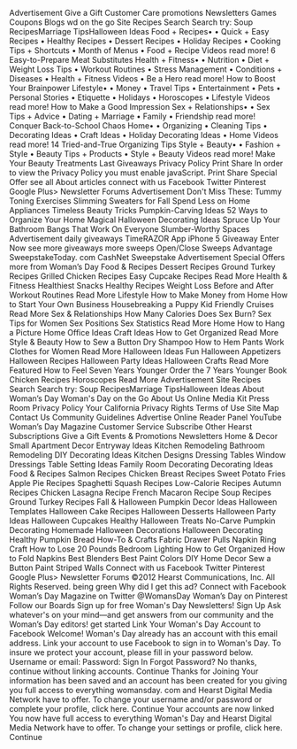 Advertisement Give a Gift Customer Care promotions Newsletters Games Coupons Blogs wd on the go Site Recipes Search Search try: Soup RecipesMarriage TipsHalloween Ideas Food + Recipes• • Quick + Easy Recipes • Healthy Recipes • Dessert Recipes • Holiday Recipes • Cooking Tips + Shortcuts • Month of Menus • Food + Recipe Videos read more! 6 Easy-to-Prepare Meat Substitutes Health + Fitness• • Nutrition • Diet + Weight Loss Tips • Workout Routines • Stress Management • Conditions + Diseases • Health + Fitness Videos • Be a Hero read more! How to Boost Your Brainpower Lifestyle• • Money • Travel Tips • Entertainment • Pets • Personal Stories • Etiquette • Holidays • Horoscopes • Lifestyle Videos read more! How to Make a Good Impression Sex + Relationships• • Sex Tips + Advice • Dating + Marriage • Family • Friendship read more! Conquer Back-to-School Chaos Home• • Organizing • Cleaning Tips • Decorating Ideas • Craft Ideas • Holiday Decorating Ideas • Home Videos read more! 14 Tried-and-True Organizing Tips Style + Beauty• • Fashion + Style • Beauty Tips + Products • Style + Beauty Videos read more! Make Your Beauty Treatments Last Giveaways Privacy Policy Print Share In order to view the Privacy Policy you must enable javaScript. Print Share Special Offer see all About articles connect with us Facebook Twitter Pinterest Google Plus> Newsletter Forums Advertisement Don't Miss These: Tummy Toning Exercises Slimming Sweaters for Fall Spend Less on Home Appliances Timeless Beauty Tricks Pumpkin-Carving Ideas 52 Ways to Organize Your Home Magical Halloween Decorating Ideas Spruce Up Your Bathroom Bangs That Work On Everyone Slumber-Worthy Spaces Advertisement daily giveaways TimeRAZOR App iPhone 5 Giveaway Enter Now see more giveaways more sweeps Open/Close Sweeps Advantage SweepstakeToday. com CashNet Sweepstake Advertisement Special Offers more from Woman’s Day Food & Recipes Dessert Recipes Ground Turkey Recipes Grilled Chicken Recipes Easy Cupcake Recipes Read More Health & Fitness Healthiest Snacks Healthy Recipes Weight Loss Before and After Workout Routines Read More Lifestyle How to Make Money from Home How to Start Your Own Business Housebreaking a Puppy Kid Friendly Cruises Read More Sex & Relationships How Many Calories Does Sex Burn? Sex Tips for Women Sex Positions Sex Statistics Read More Home How to Hang a Picture Home Office Ideas Craft Ideas How to Get Organized Read More Style & Beauty How to Sew a Button Dry Shampoo How to Hem Pants Work Clothes for Women Read More Halloween Ideas Fun Halloween Appetizers Halloween Recipes Halloween Party Ideas Halloween Crafts Read More Featured How to Feel Seven Years Younger Order the 7 Years Younger Book Chicken Recipes Horoscopes Read More Advertisement Site Recipes Search Search try: Soup RecipesMarriage TipsHalloween Ideas About Woman’s Day Woman's Day on the Go About Us Online Media Kit Press Room Privacy Policy Your California Privacy Rights Terms of Use Site Map Contact Us Community Guidelines Advertise Online Reader Panel YouTube Woman’s Day Magazine Customer Service Subscribe Other Hearst Subscriptions Give a Gift Events & Promotions Newsletters Home & Decor Small Apartment Decor Entryway Ideas Kitchen Remodeling Bathroom Remodeling DIY Decorating Ideas Kitchen Designs Dressing Tables Window Dressings Table Setting Ideas Family Room Decorating Decorating Ideas Food & Recipes Salmon Recipes Chicken Breast Recipes Sweet Potato Fries Apple Pie Recipes Spaghetti Squash Recipes Low-Calorie Recipes Autumn Recipes Chicken Lasagna Recipe French Macaron Recipe Soup Recipes Ground Turkey Recipes Fall & Halloween Pumpkin Decor Ideas Halloween Templates Halloween Cake Recipes Halloween Desserts Halloween Party Ideas Halloween Cupcakes Healthy Halloween Treats No-Carve Pumpkin Decorating Homemade Halloween Decorations Halloween Decorating Healthy Pumpkin Bread How-To & Crafts Fabric Drawer Pulls Napkin Ring Craft How to Lose 20 Pounds Bedroom Lighting How to Get Organized How to Fold Napkins Best Blenders Best Paint Colors DIY Home Decor Sew a Button Paint Striped Walls Connect with us Facebook Twitter Pinterest Google Plus> Newsletter Forums ©2012 Hearst Communications, Inc. All Rights Reserved. being green Why did I get this ad? Connect with Facebook Woman’s Day Magazine on Twitter @WomansDay Woman’s Day on Pinterest Follow our Boards Sign up for free Woman's Day Newsletters! Sign Up Ask whatever's on your mind—and get answers from our community and the Woman’s Day editors! get started Link Your Woman's Day Account to Facebook Welcome! Woman's Day already has an account with this email address. Link your account to use Facebook to sign in to Woman's Day. To insure we protect your account, please fill in your password below. Username or email: Password: Sign In Forgot Password? No thanks, continue without linking accounts. Continue Thanks for Joining Your information has been saved and an account has been created for you giving you full access to everything womansday. com and Hearst Digital Media Network have to offer. To change your username and/or password or complete your profile, click here. Continue Your accounts are now linked You now have full access to everything Woman's Day and Hearst Digital Media Network have to offer. To change your settings or profile, click here. Continue